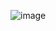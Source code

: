 ![image](https://github.com/velicharlagokulkumar/quartus/assets/104726431/dafbc363-3e5f-43be-9d73-4a4e663121d2)
